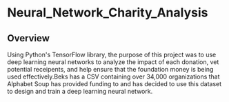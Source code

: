 # Neural_Network_Charity_Analysis

## Overview

Using Python's TensorFlow library, the purpose of this project was to use deep learning neural networks to analyze the impact of each donation, vet potential receipents, and help ensure that the foundation money is being used effectively.Beks has a CSV containing over 34,000 organizations that Alphabet Soup has provided funding to and has decided to use this dataset to design and train a deep learning neural network.

